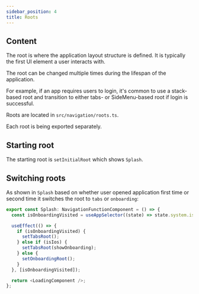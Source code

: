 ```yaml
---
sidebar_position: 4
title: Roots
---
```


## Content

The root is where the application layout structure is defined. It is typically the first UI element a user interacts with. 

The root can be changed multiple times during the lifespan of the application. 

For example, if an app requires users to login, it's common to use a stack-based root and transition to either tabs- or SideMenu-based root if login is successful.

Roots are located in `src/navigation/roots.ts`.

Each root is being exported separately.

## Starting root

The starting root is `setInitialRoot` which shows `Splash`.

## Switching roots

As shown in `Splash` based on whether user opened application first time or second time it switches the root to `tabs` or `onboarding`:

```typescript jsx
export const Splash: NavigationFunctionComponent = () => {
  const isOnboardingVisited = useAppSelector((state) => state.system.isOnboardingVisited);

  useEffect(() => {
    if (isOnboardingVisited) {
      setTabsRoot();
    } else if (isIos) {
      setTabsRoot(showOnboarding);
    } else {
      setOnboardingRoot();
    }
  }, [isOnboardingVisited]);

  return <LoadingComponent />;
};
```
